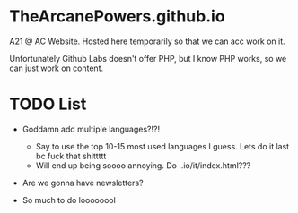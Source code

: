 # TheArcanePowers.github.io
 A21 @ AC Website.
 Hosted here temporarily so that we can acc work on it.
 
 Unfortunately Github Labs doesn't offer PHP, but I know PHP works, so we can just work on content.

# TODO List
- Goddamn add multiple languages?!?!
    - Say to use the top 10-15 most used languages I guess. Lets do it last bc fuck that shittttt
    - Will end up being soooo annoying. Do ..io/it/index.html???

- Are we gonna have newsletters?
- So much to do loooooool
